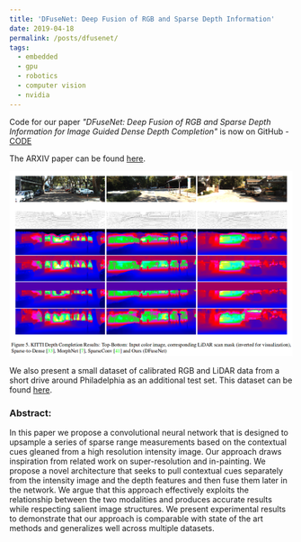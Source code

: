 ```yaml
---
title: 'DFuseNet: Deep Fusion of RGB and Sparse Depth Information'
date: 2019-04-18
permalink: /posts/dfusenet/
tags:
  - embedded
  - gpu
  - robotics
  - computer vision
  - nvidia
---
```


Code for our paper *"DFuseNet: Deep Fusion of RGB and Sparse Depth Information for Image Guided Dense Depth Completion"* is now on GitHub -
[CODE](https://github.com/ShreyasSkandanS/DFuseNet)

The ARXIV paper can be found [here](https://arxiv.org/pdf/1902.00761.pdf).

![DFuseNetKitti](/images/dfusenet_kitti.png)

We also present a small dataset of calibrated RGB and LiDAR data from a short drive around Philadelphia as an additional test set. This dataset can be found [here](https://github.com/ShreyasSkandanS/DFuseNet).

### Abstract:
In this paper we propose a convolutional neural network that is designed to upsample a series of sparse range measurements based on the contextual cues gleaned from a high resolution intensity image. Our approach draws inspiration from related work on super-resolution and in-painting. We propose a novel architecture that seeks to pull contextual cues separately from the intensity image and the depth features and then fuse them later in the network. We argue that this approach effectively exploits the relationship between the two modalities and produces accurate results while respecting salient image structures. We present experimental results to demonstrate that our approach is comparable with state of the art methods and generalizes well across multiple datasets. 
